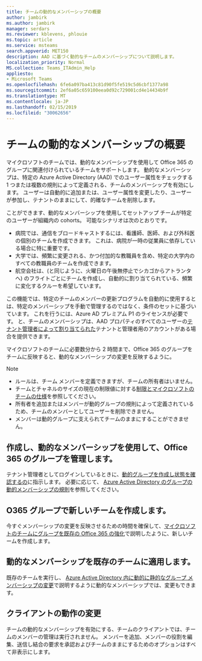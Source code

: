 ```yaml
---
title: チームの動的なメンバーシップの概要
author: jambirk
ms.author: jambirk
manager: serdars
ms.reviewer: kblevens, phlouie
ms.topic: article
ms.service: msteams
search.appverid: MET150
description: AAD に基づく動的なチームのメンバーシップについて説明します。
localization_priority: Normal
MS.collection: Teams_ITAdmin_Help
appliesto:
- Microsoft Teams
ms.openlocfilehash: 6fe6a097ba413c81d90f5fe519c5d6cbf1377a98
ms.sourcegitcommit: 2ef6a05c659100eea0d92c729001cd4e14434b9f
ms.translationtype: MT
ms.contentlocale: ja-JP
ms.lasthandoff: 02/15/2019
ms.locfileid: "30062656"
---
```

# <a name="overview-of-dynamic-membership-for-teams"></a>チームの動的なメンバーシップの概要

マイクロソフトのチームでは、動的なメンバーシップを使用して Office 365 のグループに関連付けられているチームをサポートします。 動的なメンバーシップは、特定の Azure Active Directory (AAD) でのユーザー属性をチェックする 1 つまたは複数の規則によって定義される、チームのメンバーシップを有効にします。 ユーザーは自動的に追加または、ユーザー属性を変更したり、ユーザーが参加し、テナントのままにして、的確なチームを削除します。

ことができます、動的なメンバーシップを使用してセットアップ チームが特定のユーザーが組織内の cohorts。 可能なシナリオは次のとおりです。
- 病院では、通信をブロードキャストするには、看護師、医師、および外科医の個別のチームを作成できます。 これは、病院が一時の従業員に依存している場合に特に重要です。
- 大学では、頻繁に変更される、かつ付加的な教職員を含め、特定の大学内のすべての教職員のチームを作成できます。
- 航空会社は、(と同じように、火曜日の午後無停止でシカゴからアトランタへ) のフライトごとにチームを作成し、自動的に割り当てられている、頻繁に変化するクルーを希望しています。

この機能では、特定のチームのメンバーの更新プログラムを自動的に使用するとは、特定のメンバーシップを手動で管理するのではなく、条件のセットに基づいています。 これを行うには、Azure AD プレミアム P1 のライセンスが必要です。 と、チームのメンバーシップは、AAD プロパティのすべてのユーザーの[テナント管理者によって割り当てられた](https://docs.microsoft.com/azure/active-directory/users-groups-roles/groups-dynamic-membership)テナントと管理者用のアカウントがある場合を提供できます。 

マイクロソフトのチームに必要数分から 2 時間まで、Office 365 のグループをチームに反映すると、動的なメンバーシップの変更を反映するように。 

> [!NOTE]
> - ルールは、チーム メンバーを定義できますが、チームの所有者はいません。
> - チームとチャネルのサイズの現在の制限値に対する[制限とマイクロソフトのチームの仕様](limits-specifications-teams.md)を参照してください。
> - 所有者を追加またはメンバーが動的グループの規則によって定義されているため、チームのメンバーとしてユーザーを削除できません。
> - メンバーは動的グループに支えられてチームのままにすることができません。


## <a name="creating-and-managing-an-office-365-group-with-dynamic-membership"></a>作成し、動的なメンバーシップを使用して、Office 365 のグループを管理します。
テナント管理者としてログインしているときに、[動的グループを作成し状態を確認するの](https://docs.microsoft.com/azure/active-directory/users-groups-roles/groups-create-rule)に指示します。 必要に応じて、 [Azure Active Directory のグループの動的メンバーシップの規則](https://docs.microsoft.com/azure/active-directory/users-groups-roles/groups-dynamic-membership)を参照してください。

## <a name="create-a-new-team-with-your-o365-group"></a>O365 グループで新しいチームを作成します。

今すぐメンバーシップの変更を反映させるための時間を確保して、[マイクロソフトのチームにグループを既存の Office 365 の強化](enhance-office-365-groups.md)で説明したように、新しいチームを作成します。

## <a name="apply-dynamic-membership-to-an-existing-team"></a>動的なメンバーシップを既存のチームに適用します。

既存のチームを実行し、 [Azure Active Directory 内に動的に静的なグループ メンバーシップの変更](https://docs.microsoft.com/azure/active-directory/users-groups-roles/groups-change-type)で説明するように動的なメンバーシップでは、変更もできます。

## <a name="changes-in-client-behavior"></a>クライアントの動作の変更

チームの動的なメンバーシップを有効にする、チームのクライアントでは、チームのメンバーの管理は実行されません。 メンバーを追加、メンバーの役割を編集、送信し結合の要求を承認およびチームのままにするためのオプションはすべて非表示にします。
